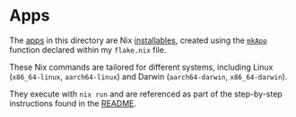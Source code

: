 # Apps
The [apps](https://nixos.org/manual/nix/stable/command-ref/new-cli/nix3-run#apps) in this directory are Nix [installables](https://nix.dev/manual/nix/2.22/command-ref/new-cli/nix?search=#installables), created using the [`mkApp`](https://github.com/lessuselesss/dustinlyons-nixos-config/blob/main/flake.nix#L49) function declared within my `flake.nix` file.

These Nix commands are tailored for different systems, including Linux (`x86_64-linux`, `aarch64-linux`) and Darwin (`aarch64-darwin`, `x86_64-darwin`).

They execute with `nix run` and are referenced as part of the step-by-step instructions found in the [README](https://github.com/lessuselesss/dustinlyons-nixos-config/blob/main/README.md).

